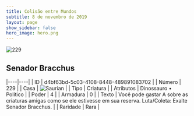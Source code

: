 ```yaml
---
title: Colisão entre Mundos
subtitle: 8 de novembro de 2019
layout: page
show_sidebar: false
hero_image: hero.png
---
```


![229](https://cdn.keyforgegame.com/media/card_front/pt/452_229_V7C793PHRRFR_pt.png)

## Senador Bracchus

|----|----|
| ID | d4bf63bd-5c03-4108-8448-489891083702 |
| Número | 229 |
| Casa | ![Saurian](https://archonarcana.com/images/thumb/9/9e/Saurian_P.png/22px-Saurian_P.png "Sauro") |
| Tipo | Criatura |
| Atributos | Dinossauro • Político |
| Poder | 4 |
| Armadura | 0 |
| Texto | Você pode gastar A sobre as criaturas amigas como se ele estivesse em sua reserva. Luta/Coleta: Exalte Senador Bracchus. |
| Raridade | Rara |
